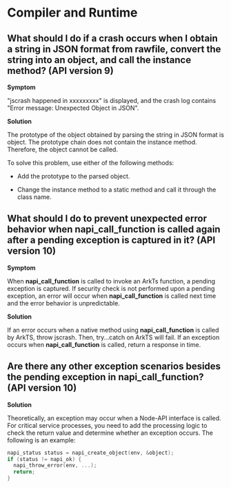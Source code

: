 # Compiler and Runtime


## What should I do if a crash occurs when I obtain a string in JSON format from rawfile, convert the string into an object, and call the instance method? (API version 9)

**Symptom**

"jscrash happened in xxxxxxxxx" is displayed, and the crash log contains "Error message: Unexpected Object in JSON".

**Solution**

The prototype of the object obtained by parsing the string in JSON format is object. The prototype chain does not contain the instance method. Therefore, the object cannot be called.

To solve this problem, use either of the following methods:

- Add the prototype to the parsed object.

- Change the instance method to a static method and call it through the class name.

## What should I do to prevent unexpected error behavior when **napi_call_function** is called again after a pending exception is captured in it? (API version 10)

**Symptom**

When **napi_call_function** is called to invoke an ArkTs function, a pending exception is captured.
If security check is not performed upon a pending exception, an error will occur when **napi_call_function** is called next time and the error behavior is unpredictable.

**Solution**

If an error occurs when a native method using **napi_call_function** is called by ArkTS, throw jscrash. Then, try...catch on ArkTS will fail.
If an exception occurs when **napi_call_function** is called, return a response in time.

## Are there any other exception scenarios besides the pending exception in **napi_call_function**? (API version 10)

**Solution**

Theoretically, an exception may occur when a Node-API interface is called. For critical service processes, you need to add the processing logic to check the return value and determine whether an exception occurs. The following is an example:
```cpp
napi_status status = napi_create_object(env, &object);
if (status != napi_ok) {
  napi_throw_error(env, ...);
  return;
}
```
